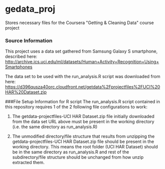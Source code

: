 # gedata_proj
Stores necessary files for the Coursera "Getting &amp; Cleaning Data" course project

### Source Information
This project uses a data set gathered from Samsung Galaxy S smartphone, described here:
http://archive.ics.uci.edu/ml/datasets/Human+Activity+Recognition+Using+Smartphones 

The data set to be used with the run_analysis.R script was downloaded from here:
https://d396qusza40orc.cloudfront.net/getdata%2Fprojectfiles%2FUCI%20HAR%20Dataset.zip 

###File Setup Information for  R script
The run_analysis.R script contained in this repository requires 1 of the 2 following file configurations to work:

1. The getdata-projectfiles-UCI HAR Dataset.zip file initially downloaded from the data set URL above must be present in the working directory 
(i.e. the same directory as run_analysis.R)

2. The unmodified directory/file structure that results from unzipping the getdata-projectfiles-UCI HAR Dataset.zip file should be 
present in the working directory.  This means the root folder (UCI HAR Dataset) should be in the same directory as run_analysis.R
and rest of the subdirectory/file structure should be unchanged from how unzip extracted them.

